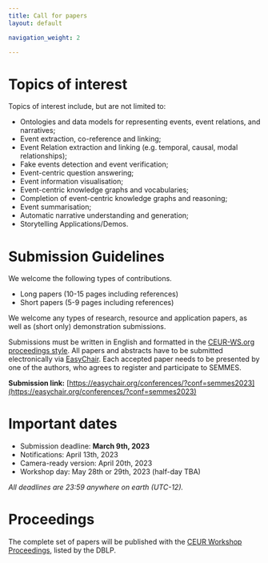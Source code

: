 ```yaml
---
title: Call for papers
layout: default

navigation_weight: 2

---
```


# Topics of interest

Topics of interest include, but are not limited to:
- Ontologies and data models for representing events, event relations, and narratives;
- Event extraction, co-reference and linking;
- Event Relation extraction and linking (e.g. temporal, causal, modal relationships);
- Fake events detection and event verification;
- Event-centric question answering;
- Event information visualisation;
- Event-centric knowledge graphs and vocabularies;
- Completion of event-centric knowledge graphs and reasoning;
- Event summarisation;
- Automatic narrative understanding and generation;
- Storytelling Applications/Demos.

# Submission Guidelines

We welcome the following types of contributions.

- Long papers (10-15 pages including references)
- Short papers (5-9 pages including references)

We welcome any types of research, resource and application papers, as well as (short only) demonstration submissions.

Submissions must be written in English and formatted in the [CEUR-WS.org proceedings style](https://github.com/yamadharma/ceurart).
All papers and abstracts have to be submitted electronically via [EasyChair](https://easychair.org/conferences/?conf=semmes2023).
Each accepted paper needs to be presented by one of the authors, who agrees to register and participate to SEMMES.

**Submission link:** [https://easychair.org/conferences/?conf=semmes2023](https://easychair.org/conferences/?conf=semmes2023)

# Important dates

* Submission deadline: **March 9th, 2023**
* Notifications: April 13th, 2023
* Camera-ready version: April 20th, 2023
* Workshop day: May 28th or 29th, 2023 (half-day TBA)

*All deadlines are 23:59 anywhere on earth (UTC-12).*

# Proceedings

The complete set of papers will be published with the [CEUR Workshop Proceedings](http://CEUR-WS.org), listed by the DBLP.

